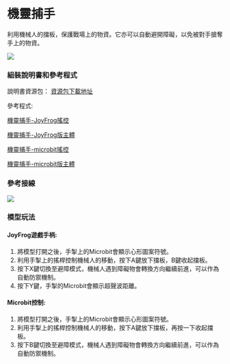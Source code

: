 # 機靈捕手

利用機械人的擋板，保護戰場上的物資。它亦可以自動避開障礙，以免被對手搶奪手上的物資。

![](https://kittenbothk.readthedocs.io/en/latest/\_images/catch.png)

### 組裝說明書和參考程式

說明書資源包： [資源包下載地址](hhttps://bit.ly/12In1SumobotBuildingInstruction)

參考程式:

[機靈捕手-JoyFrog搖控](https://makecode.microbit.org/\_EAdieF1Y8Aqm)

[機靈捕手-JoyFrog版主體](https://makecode.microbit.org/\_AfqbPTEdMEc8)

[機靈捕手-microbit搖控](https://makecode.microbit.org/\_25oLsUgq19PK)

[機靈捕手-microbit版主體](https://makecode.microbit.org/\_gLmJRpcdP7Ua)

### 參考接線

![](https://kittenbothk.readthedocs.io/en/latest/\_images/catch\_wire.png)

### 模型玩法

#### JoyFrog遊戲手柄:

1. 將模型打開之後，手掣上的Microbit會顯示心形圖案符號。
2. 利用手掣上的搖桿控制機械人的移動，按下A鍵放下擋板，B鍵收起擋板。
3. 按下X鍵切換至避障模式，機械人遇到障礙物會轉換方向繼續前進，可以作為自動防禦機制。
4. 按下Y鍵，手掣的Microbit會顯示超聲波距離。

#### Microbit控制:

1. 將模型打開之後，手掣上的Microbit會顯示心形圖案符號。
2. 利用手掣上的搖桿控制機械人的移動，按下A鍵放下擋板，再按一下收起擋板。
3. 按下B鍵切換至避障模式，機械人遇到障礙物會轉換方向繼續前進，可以作為自動防禦機制。
